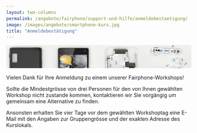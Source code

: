 ```yaml
---
layout: two-columns
permalink: /angebote/fairphone/support-und-hilfe/anmeldebestaetigung/
image: /images/angebote/smartphone-kurs.jpg
title: "Anmeldebestätigung"
---
```

<div class="angebot-top-wide"><img title="Fairphone Support und Hilfe" src="/images/angebote/fairphone_sub.jpg"></div>

Vielen Dank für Ihre Anmeldung zu einem unserer Fairphone-Workshops!

Sollte die Mindestgrösse von drei Personen für den von Ihnen gewählten Workshop nicht zustande kommen, kontaktieren wir Sie vorgängig um gemeinsam eine Alternative zu finden.

Ansonsten erhalten Sie vier Tage vor dem gewählten Workshoptag eine E-Mail mit den Angaben zur Gruppengrösse und der exakten Adresse des Kurslokals.